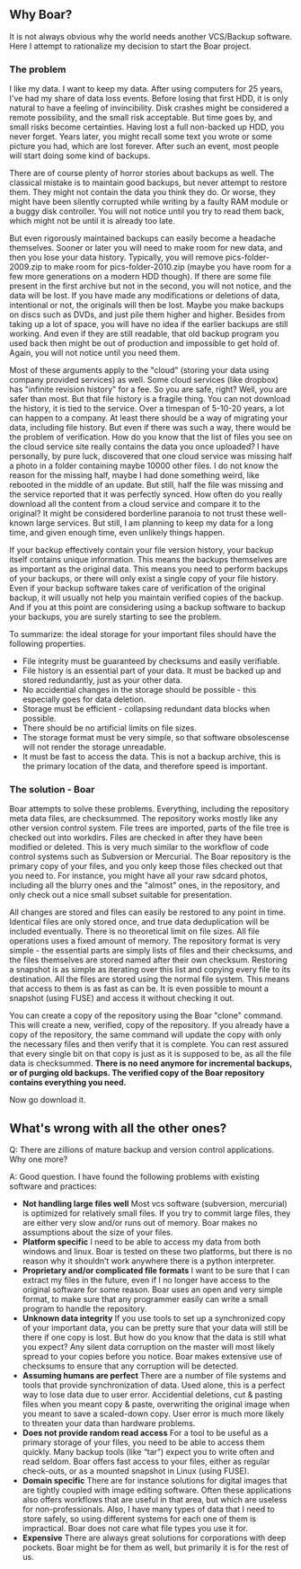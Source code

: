 ## Why Boar? ##

It is not always obvious why the world needs another VCS/Backup software. Here I attempt to rationalize my decision to start the Boar project.

### The problem ###
I like my data. I want to keep my data. After using computers for 25 years, I've had my share of data loss events. Before losing that first HDD, it is only natural to have a feeling of invincibility. Disk crashes might be considered a remote possibility, and the small risk acceptable. But time goes by, and small risks become certainties. Having lost a full non-backed up HDD, you never forget. Years later, you might recall some text you wrote or some picture you had, which are lost forever. After such an event, most people will start doing some kind of backups.

There are of course plenty of horror stories about backups as well. The classical mistake is to maintain good backups, but never attempt to restore them. They might not contain the data you think they do. Or worse, they might have been silently corrupted while writing by a faulty RAM module or a buggy disk controller. You will not notice until you try to read them back, which might not be until it is already too late.

But even rigorously maintained backups can easily become a headache themselves. Sooner or later you will need to make room for new data, and then you lose your data history. Typically, you will remove pics-folder-2009.zip to make room for pics-folder-2010.zip (maybe you have room for a few more generations on a modern HDD though). If there are some file present in the first archive but not in the second, you will not notice, and the data will be lost. If you have made any modifications or deletions of data, intentional or not, the originals will then be lost. Maybe you make backups on discs such as DVDs, and just pile them higher and higher. Besides from taking up a lot of space, you will have no idea if the earlier backups are still working. And even if they are still readable, that old backup program you used back then might be out of production and impossible to get hold of. Again, you will not notice until you need them.

Most of these arguments apply to the "cloud" (storing your data using company provided services) as well. Some cloud services (like dropbox) has "infinite revision history" for a fee. So you are safe, right? Well, you are safer than most. But that file history is a fragile thing. You can not download the history, it is tied to the service. Over a timespan of 5-10-20 years, a lot can happen to a company. At least there should be a way of migrating your data, including file history. But even if there was such a way, there would be the problem of verification. How do you know that the list of files you see on the cloud service site really contains the data you once uploaded? I have personally, by pure luck, discovered that one cloud service was missing half a photo in a folder containing maybe 10000 other files. I do not know the reason for the missing half, maybe I had done something weird, like rebooted in the middle of an update. But still, half the file was missing and the service reported that it was perfectly synced. How often do you really download all the content from a cloud service and compare it to the original? It might be considered borderline paranoia to not trust these well-known large services. But still, I am planning to keep my data for a long time, and given enough time, even unlikely things happen.

If your backup effectively contain your file version history, your backup itself contains unique information. This means the backups themselves are as important as the original data. This means you need to perform backups of your backups, or there will only exist a single copy of your file history. Even if your backup software takes care of verification of the original backup, it will usually not help you maintain verified copies of the backup. And if you at this point are considering using a backup software to backup your backups, you are surely starting to see the problem.

To summarize: the ideal storage for your important files should have the following properties.

  * File integrity must be guaranteed by checksums and easily verifiable.
  * File history is an essential part of your data. It must be backed up and stored redundantly, just as your other data.
  * No accidential changes in the storage should be possible - this especially goes for data deletion.
  * Storage must be efficient - collapsing redundant data blocks when possible.
  * There should be no artificial limits on file sizes.
  * The storage format must be very simple, so that software obsolescense will not render the storage unreadable.
  * It must be fast to access the data. This is not a backup archive, this is the primary location of the data, and therefore speed is important.

### The solution - Boar ###

Boar attempts to solve these problems. Everything, including the repository meta data files, are checksummed. The repository works mostly like any other version control system. File trees are imported, parts of the file tree is checked out into workdirs. Files are checked in after they have been modified or deleted. This is very much similar to the workflow of code control systems such as Subversion or Mercurial. The Boar repository is the primary copy of your files, and you only keep those files checked out that you need to. For instance, you might have all your raw sdcard photos, including all the blurry ones and the "almost" ones, in the repository, and only check out a nice small subset suitable for presentation.

All changes are stored and files can easily be restored to any point in time. Identical files are only stored once, and true data deduplication will be included eventually. There is no theoretical limit on file sizes. All file operations uses a fixed amount of memory. The repository format is very simple - the essential parts are simply lists of files and their checksums, and the files themselves are stored named after their own checksum. Restoring a snapshot is as simple as iterating over this list and copying every file to its destination. All the files are stored using the normal file system. This means that access to them is as fast as can be. It is even possible to mount a snapshot (using FUSE) and access it without checking it out.

You can create a copy of the repository using the Boar "clone" command. This will create a new, verified, copy of the repository. If you already have a copy of the repository, the same command will update the copy with only the necessary files and then verify that it is complete. You can rest assured that every single bit on that copy is just as it is supposed to be, as all the file data is checksummed. **There is no need anymore for incremental backups, or of purging old backups. The verified copy of the Boar repository contains everything you need.**

Now go download it.

## What's wrong with all the other ones? ##
Q: There are zillions of mature backup and version control applications. Why one more?

A: Good question. I have found the following problems with existing software and practices:

  * **Not handling large files well** Most vcs software (subversion, mercurial) is optimized for relatively small files. If you try to commit large files, they are either very slow and/or runs out of memory. Boar makes no assumptions about the size of your files.
  * **Platform specific** I need to be able to access my data from both windows and linux. Boar is tested on these two platforms, but there is no reason why it shouldn’t work anywhere there is a python interpreter.
  * **Proprietary and/or complicated file formats** I want to be sure that I can extract my files in the future, even if I no longer have access to the original software for some reason. Boar uses an open and very simple format, to make sure that any programmer easily can write a small program to handle the repository.
  * **Unknown data integrity** If you use tools to set up a synchronized copy of your important data, you can be pretty sure that your data will still be there if one copy is lost. But how do you know that the data is still what you expect? Any silent data corruption on the master will most likely spread to your copies before you notice. Boar makes extensive use of checksums to ensure that any corruption will be detected.
  * **Assuming humans are perfect** There are a number of file systems and tools that provide synchronization of data. Used alone, this is a perfect way to lose data due to user error. Accidential deletions, cut & pasting files when you meant copy & paste, overwriting the original image when you meant to save a scaled-down copy. User error is much more likely to threaten your data than hardware problems.
  * **Does not provide random read access** For a tool to be useful as a primary storage of your files, you need to be able to access them quickly. Many backup tools (like “tar”) expect you to write often and read seldom. Boar offers fast access to your files, either as regular check-outs, or as a mounted snapshot in Linux (using FUSE).
  * **Domain specific** There are for instance solutions for digital images that are tightly coupled with image editing software. Often these applications also offers workflows that are useful in that area, but which are useless for non-professionals. Also, I have many types of data that I need to store safely, so using different systems for each one of them is impractical. Boar does not care what file types you use it for.
  * **Expensive** There are always great solutions for corporations with deep pockets. Boar might be for them as well, but primarily it is for the rest of us.